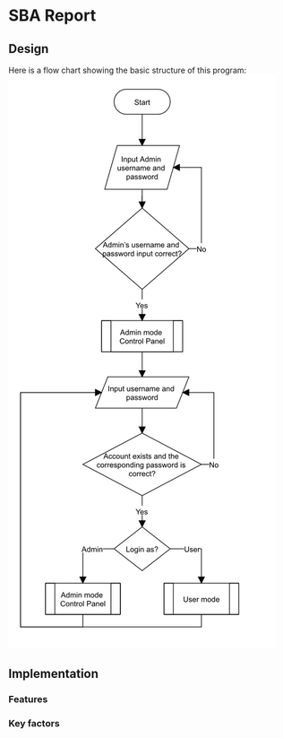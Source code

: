 # SBA Report

## Design
Here is a flow chart showing the basic structure of this program:
![Flow chart showing the basic structure of this program](images/report/Main_Flow_Chart.jpg)



## Implementation

### Features

### Key factors 